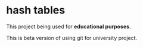 # hash tables

This project being used for <b>educational purposes</b>.

This is beta version of using git for university project.